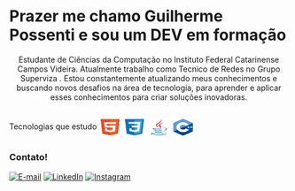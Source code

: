 # Prazer me chamo Guilherme Possenti e sou um DEV em formação
<p align="center">Estudante de Ciências da Computação no Instituto Federal Catarinense Campos Videira. Atualmente trabalho como Tecnico de Redes no Grupo Superviza .
Estou constantemente atualizando meus conhecimentos e buscando novos desafios na área de tecnologia, para aprender e aplicar esses conhecimentos para criar soluções inovadoras.


<div style="display: inline_block"><br>
  Tecnologias que estudo
  <img align="center" alt="Gui-HTML" height="30" width="40" src="https://raw.githubusercontent.com/devicons/devicon/master/icons/html5/html5-original.svg">
  <img align="center" alt="Gui-CSS" height="30" width="40" src="https://raw.githubusercontent.com/devicons/devicon/master/icons/css3/css3-original.svg">
  <img align="center" alt="Gui-java" height="30" width="40" src="https://raw.githubusercontent.com/devicons/devicon/master/icons/java/java-original.svg">
  <img align="center" alt="Gui-C++" height="30" width="40" src="https://raw.githubusercontent.com/devicons/devicon/master/icons/cplusplus/cplusplus-original.svg">
</div>

##
<h3 align="left">Contato!</h3>

[![E-mail](https://img.shields.io/badge/-Email-0000FF?style=for-the-badge&logo=microsoft-outlook&logoColor=FFFFFF&color:FFF)](mailto:gui.possenti789@gmail)
[![LinkedIn](https://img.shields.io/badge/-LinkedIn-0000FF?style=for-the-badge&logo=linkedin&logoColor=FFFFFF&color:FFF)]([https://www.linkedin.com/in/mari4souza/](https://www.linkedin.com/in/guilherme-possenti-068363279/))
[![Instagram](https://img.shields.io/badge/-Instagram-0000FF?style=for-the-badge&logo=instagram&logoColor=FFFFFF&color:FFF)](https://www.instagram.com/guilherme_possenti/)
